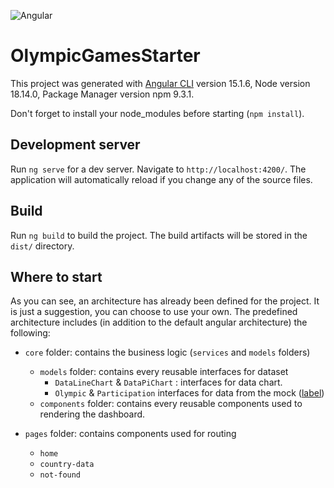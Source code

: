 ![Angular](https://img.shields.io/badge/angular-%23DD0031.svg?style=for-the-badge&logo=angular&logoColor=white)

# OlympicGamesStarter

This project was generated with [Angular CLI](https://github.com/angular/angular-cli) version 15.1.6, Node version 18.14.0, Package Manager version npm 9.3.1.

Don't forget to install your node_modules before starting (`npm install`).

## Development server

Run `ng serve` for a dev server. Navigate to `http://localhost:4200/`. The application will automatically reload if you change any of the source files.

## Build

Run `ng build` to build the project. The build artifacts will be stored in the `dist/` directory.

## Where to start

As you can see, an architecture has already been defined for the project. It is just a suggestion, you can choose to use your own. The predefined architecture includes (in addition to the default angular architecture) the following:


- `core` folder: contains the business logic (`services` and `models` folders)
  - `models` folder: contains every reusable interfaces for dataset
    - `DataLineChart` & `DataPiChart` : interfaces for data chart.
    - `Olympic` & `Participation` interfaces for data from the mock ([label](src/assets/mock/olympic.json))
  - `components` folder: contains every reusable components used to rendering the dashboard.

- `pages` folder: contains components used for routing
  - `home`
  - `country-data`
  - `not-found` 
